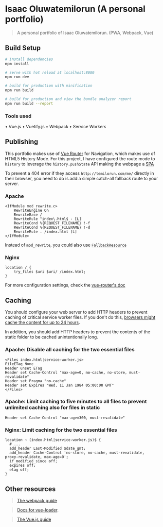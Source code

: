 # Isaac Oluwatemilorun (A personal portfolio)

> A personal portfolio of Isaac Oluwatemilorun. (PWA, Webpack, Vue)

## Build Setup

``` bash
# install dependencies
npm install

# serve with hot reload at localhost:8080
npm run dev

# build for production with minification
npm run build

# build for production and view the bundle analyzer report
npm run build --report
```

### Tools used

• Vue.js
• Vuetify.js
• Webpack
• Service Workers

## Publishing

This portfolio makes use of [Vue Router](https://router.vuejs.org/) for Navigation, which makes use of HTML5 History Mode. For this project, I have configured the route mode to `history` to leverage the `history.pushState` API making the webpage a [SPA](https://msdn.microsoft.com/en-us/magazine/dn463786.aspx)

To prevent a 404 error if they access `http://temilorun.com/me/` directly in their browser, you need to do is add a simple catch-all fallback route to your server. 

### Apache
	<IfModule mod_rewrite.c>
		RewriteEngine On
		RewriteBase /
		RewriteRule ^index\.html$ - [L]
		RewriteCond %{REQUEST_FILENAME} !-f
		RewriteCond %{REQUEST_FILENAME} !-d
		RewriteRule . /index.html [L]
	</IfModule>
Instead of `mod_rewrite`, you could also use [`FallbackResource`](https://httpd.apache.org/docs/2.2/mod/mod_dir.html#fallbackresource)

### Nginx
	location / {
		try_files $uri $uri/ /index.html;
	}

For more configuration settings, check the [vue-router's doc](https://router.vuejs.org/guide/essentials/history-mode.html#example-server-configurations)

## Caching

You should configure your web server to add HTTP headers to prevent caching of critical service worker files.
If you don't do this, [browsers might cache the content for up to 24 hours](https://stackoverflow.com/questions/38843970/service-worker-javascript-update-frequency-every-24-hours/38854905#38854905).

In addition, you should add HTTP headers to prevent the contents of the static folder to be cached unintentionally long.

### Apache: Disable all caching for the two essential files

    <Files index.html|service-worker.js>
    FileETag None
    Header unset ETag
    Header set Cache-Control "max-age=0, no-cache, no-store, must-revalidate"
    Header set Pragma "no-cache"
    Header set Expires "Wed, 11 Jan 1984 05:00:00 GMT"
    </Files>
    
### Apache: Limit caching to five minutes to all files to prevent unlimited caching also for files in static

    Header set Cache-Control "max-age=300, must-revalidate"
    
### Nginx: Limit caching for the two essential files

    location ~ (index.html|service-worker.js)$ {
      # ...
      add_header Last-Modified $date_gmt;
      add_header Cache-Control 'no-store, no-cache, must-revalidate, proxy-revalidate, max-age=0';
      if_modified_since off;
      expires off;
      etag off;
    }

## Other resources
> [The webpack guide](http://vuejs-templates.github.io/webpack/)

> [Docs for vue-loader](http://vuejs.github.io/vue-loader).

> [The Vue.js guide](http://vuejs.org/guide/)
